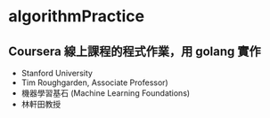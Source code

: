 # algorithmPractice
## Coursera 線上課程的程式作業，用 golang 實作
* Stanford University
 * Tim Roughgarden, Associate Professor)
* 機器學習基石 (Machine Learning Foundations) 
 * 林軒田教授
